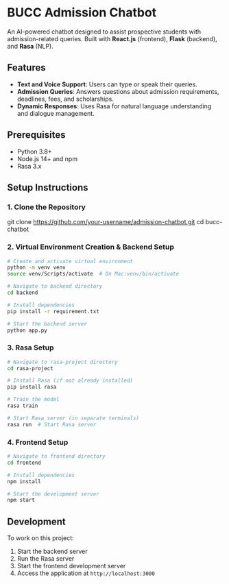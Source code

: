 # BUCC Admission Chatbot

An AI-powered chatbot designed to assist prospective students with admission-related queries. Built with **React.js** (frontend), **Flask** (backend), and **Rasa** (NLP).

## Features
- **Text and Voice Support**: Users can type or speak their queries.
- **Admission Queries**: Answers questions about admission requirements, deadlines, fees, and scholarships.
- **Dynamic Responses**: Uses Rasa for natural language understanding and dialogue management.

## Prerequisites
- Python 3.8+
- Node.js 14+ and npm
- Rasa 3.x

## Setup Instructions
### 1. Clone the Repository
git clone https://github.com/your-username/admission-chatbot.git
cd bucc-chatbot

### 2. Virtual Environment Creation & Backend Setup
```bash
# Create and activate virtual environment
python -m venv venv
source venv/Scripts/activate  # On Mac:venv/bin/activate 

# Navigate to backend directory
cd backend

# Install dependencies
pip install -r requirement.txt

# Start the backend server
python app.py
```

### 3. Rasa Setup
```bash
# Navigate to rasa-project directory
cd rasa-project

# Install Rasa (if not already installed)
pip install rasa

# Train the model
rasa train

# Start Rasa server (in separate terminals)
rasa run  # Start Rasa server
```

### 4. Frontend Setup
```bash
# Navigate to frontend directory
cd frontend

# Install dependencies
npm install

# Start the development server
npm start
```

## Development

To work on this project:
1. Start the backend server
2. Run the Rasa server
3. Start the frontend development server
4. Access the application at `http://localhost:3000`



